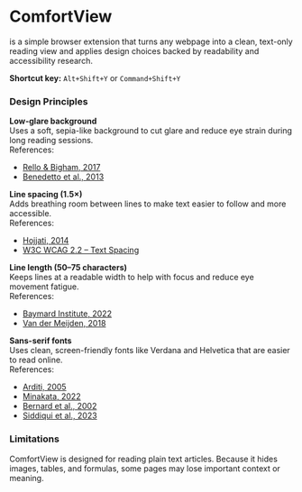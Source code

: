 # ComfortView

is a simple browser extension that turns any webpage into a clean, text-only reading view and applies design choices backed by readability and accessibility research.

**Shortcut key:** `Alt+Shift+Y` or `Command+Shift+Y`

### Design Principles

**Low-glare background**  
Uses a soft, sepia-like background to cut glare and reduce eye strain during long reading sessions.  
References:
- [Rello & Bigham, 2017](https://dl.acm.org/doi/10.1145/3132525.3132546)
- [Benedetto et al., 2013](https://pmc.ncbi.nlm.nih.gov/articles/PMC6020759/)

**Line spacing (1.5×)**  
Adds breathing room between lines to make text easier to follow and more accessible.  
References:
- [Hojjati, 2014](https://files.eric.ed.gov/fulltext/EJ1105535.pdf)
- [W3C WCAG 2.2 – Text Spacing](https://www.w3.org/WAI/WCAG22/Understanding/text-spacing.html)

**Line length (50–75 characters)**  
Keeps lines at a readable width to help with focus and reduce eye movement fatigue.  
References:
- [Baymard Institute, 2022](https://baymard.com/blog/line-length-readability)
- [Van der Meijden, 2018](https://www.renevanmaarsseveen.nl/wp-content/uploads/overig3/effectief%20lezen%20van%20scherm.pdf)

**Sans-serif fonts**  
Uses clean, screen-friendly fonts like Verdana and Helvetica that are easier to read online.  
References:
- [Arditi, 2005](https://pmc.ncbi.nlm.nih.gov/articles/PMC4612630/)
- [Minakata, 2022](https://www.sciencedirect.com/science/article/pii/S0141938207000133)
- [Bernard et al., 2002](https://eric.ed.gov/?id=EJ1105535)
- [Siddiqui et al., 2023](https://onlinelibrary.wiley.com/doi/pdf/10.1111/opo.13039)

### Limitations

ComfortView is designed for reading plain text articles. Because it hides images, tables, and formulas, some pages may lose important context or meaning.  
